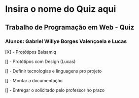 # Insira o nome do Quiz aqui

## Trabalho de Programação em Web - Quiz

### Alunos: Gabriel Willye Borges Valençoela e Lucas

[X] - Protótipos Balsamiq

[] - Protótipos com Design (Lucas)

[] - Definir tecnologias e linguagens pro projeto

[] - Montar a documentação

[] - Entregar o solicitado pelo professor no prazo

